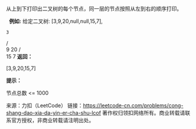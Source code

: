 从上到下打印出二叉树的每个节点，同一层的节点按照从左到右的顺序打印。

 
**例如:**
给定二叉树: [3,9,20,null,null,15,7],

    3
   / \
  9  20
    /  \
   15   7
**返回：**

[3,9,20,15,7]
 

**提示：**

节点总数 <= 1000

来源：力扣（LeetCode）
链接：https://leetcode-cn.com/problems/cong-shang-dao-xia-da-yin-er-cha-shu-lcof
著作权归领扣网络所有。商业转载请联系官方授权，非商业转载请注明出处。